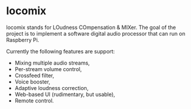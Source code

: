 # locomix

locomix stands for LOudness COmpensation & MIXer. The goal of the project
is to implement a software digital audio processor that can run on
Raspberry Pi.

Currently the following features are support:
 * Mixing multiple audio streams,
 * Per-stream volume control,
 * Crossfeed filter,
 * Voice booster,
 * Adaptive loudness correction,
 * Web-based UI (rudimentary, but usable),
 * Remote control.

